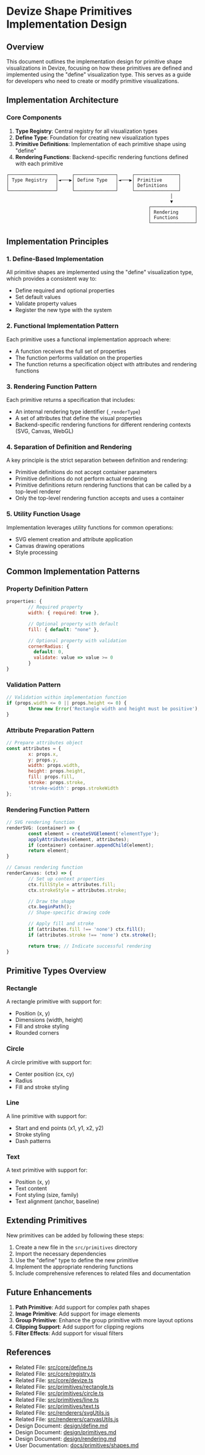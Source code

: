 # Devize Shape Primitives Implementation Design

## Overview

This document outlines the implementation design for primitive shape visualizations in Devize, focusing on how these primitives are defined and implemented using the "define" visualization type. This serves as a guide for developers who need to create or modify primitive visualizations.

## Implementation Architecture

### Core Components

1. **Type Registry**: Central registry for all visualization types
2. **Define Type**: Foundation for creating new visualization types
3. **Primitive Definitions**: Implementation of each primitive shape using "define"
4. **Rendering Functions**: Backend-specific rendering functions defined with each primitive

```
┌─────────────────┐     ┌───────────────┐     ┌────────────────┐
│ Type Registry   │◄───▶│ Define Type   │◄───▶│ Primitive      │
│                 │     │               │     │ Definitions    │
└─────────────────┘     └───────────────┘     └────────────────┘
                                                            │
                                                            ▼
                                                    ┌────────────────┐
                                                    │ Rendering      │
                                                    │ Functions      │
                                                    └────────────────┘
```

## Implementation Principles

### 1. Define-Based Implementation

All primitive shapes are implemented using the "define" visualization type, which provides a consistent way to:
- Define required and optional properties
- Set default values
- Validate property values
- Register the new type with the system

### 2. Functional Implementation Pattern

Each primitive uses a functional implementation approach where:
- A function receives the full set of properties
- The function performs validation on the properties
- The function returns a specification object with attributes and rendering functions

### 3. Rendering Function Pattern

Each primitive returns a specification that includes:
- An internal rendering type identifier (`_renderType`)
- A set of attributes that define the visual properties
- Backend-specific rendering functions for different rendering contexts (SVG, Canvas, WebGL)

### 4. Separation of Definition and Rendering

A key principle is the strict separation between definition and rendering:
- Primitive definitions do not accept container parameters
- Primitive definitions do not perform actual rendering
- Primitive definitions return rendering functions that can be called by a top-level renderer
- Only the top-level rendering function accepts and uses a container

### 5. Utility Function Usage

Implementation leverages utility functions for common operations:
- SVG element creation and attribute application
- Canvas drawing operations
- Style processing

## Common Implementation Patterns

### Property Definition Pattern

```javascript
properties: {
        // Required property
        width: { required: true },

        // Optional property with default
        fill: { default: "none" },

        // Optional property with validation
        cornerRadius: {
          default: 0,
          validate: value => value >= 0
        }
}
```

### Validation Pattern

```javascript
// Validation within implementation function
if (props.width <= 0 || props.height <= 0) {
        throw new Error('Rectangle width and height must be positive');
}
```

### Attribute Preparation Pattern

```javascript
// Prepare attributes object
const attributes = {
        x: props.x,
        y: props.y,
        width: props.width,
        height: props.height,
        fill: props.fill,
        stroke: props.stroke,
        'stroke-width': props.strokeWidth
};
```

### Rendering Function Pattern

```javascript
// SVG rendering function
renderSVG: (container) => {
        const element = createSVGElement('elementType');
        applyAttributes(element, attributes);
        if (container) container.appendChild(element);
        return element;
}

// Canvas rendering function
renderCanvas: (ctx) => {
        // Set up context properties
        ctx.fillStyle = attributes.fill;
        ctx.strokeStyle = attributes.stroke;

        // Draw the shape
        ctx.beginPath();
        // Shape-specific drawing code

        // Apply fill and stroke
        if (attributes.fill !== 'none') ctx.fill();
        if (attributes.stroke !== 'none') ctx.stroke();

        return true; // Indicate successful rendering
}
```

## Primitive Types Overview

### Rectangle

A rectangle primitive with support for:
- Position (x, y)
- Dimensions (width, height)
- Fill and stroke styling
- Rounded corners

### Circle

A circle primitive with support for:
- Center position (cx, cy)
- Radius
- Fill and stroke styling

### Line

A line primitive with support for:
- Start and end points (x1, y1, x2, y2)
- Stroke styling
- Dash patterns

### Text

A text primitive with support for:
- Position (x, y)
- Text content
- Font styling (size, family)
- Text alignment (anchor, baseline)

## Extending Primitives

New primitives can be added by following these steps:

1. Create a new file in the `src/primitives` directory
2. Import the necessary dependencies
3. Use the "define" type to define the new primitive
4. Implement the appropriate rendering functions
5. Include comprehensive references to related files and documentation

## Future Enhancements

1. **Path Primitive**: Add support for complex path shapes
2. **Image Primitive**: Add support for image elements
3. **Group Primitive**: Enhance the group primitive with more layout options
4. **Clipping Support**: Add support for clipping regions
5. **Filter Effects**: Add support for visual filters

## References

- Related File: [src/core/define.ts](../src/core/define.ts)
- Related File: [src/core/registry.ts](../src/core/registry.ts)
- Related File: [src/core/devize.ts](../src/core/devize.ts)
- Related File: [src/primitives/rectangle.ts](../src/primitives/rectangle.ts)
- Related File: [src/primitives/circle.ts](../src/primitives/circle.ts)
- Related File: [src/primitives/line.ts](../src/primitives/line.ts)
- Related File: [src/primitives/text.ts](../src/primitives/text.ts)
- Related File: [src/renderers/svgUtils.js](../src/renderers/svgUtils.js)
- Related File: [src/renderers/canvasUtils.js](../src/renderers/canvasUtils.js)
- Design Document: [design/define.md](define.md)
- Design Document: [design/primitives.md](primitives.md)
- Design Document: [design/rendering.md](rendering.md)
- User Documentation: [docs/primitives/shapes.md](../docs/primitives/shapes.md)
